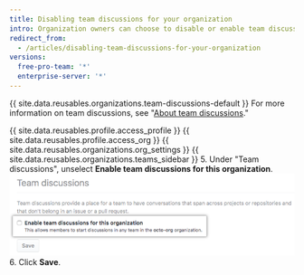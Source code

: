 ```yaml
---
title: Disabling team discussions for your organization
intro: Organization owners can choose to disable or enable team discussions across the organization.
redirect_from:
  - /articles/disabling-team-discussions-for-your-organization
versions:
  free-pro-team: '*'
  enterprise-server: '*'
---
```


{{ site.data.reusables.organizations.team-discussions-default }} For more information on team discussions, see "[About team discussions](/articles/about-team-discussions)."

{{ site.data.reusables.profile.access_profile }}
{{ site.data.reusables.profile.access_org }}
{{ site.data.reusables.organizations.org_settings }}
{{ site.data.reusables.organizations.teams_sidebar }}
5. Under "Team discussions", unselect **Enable team discussions for this organization**. ![Checkbox to enable or disable team discussions for an organization](/assets/images/help/settings/enable-team-discussions-for-org-checkbox.png)
6. Click **Save**.

